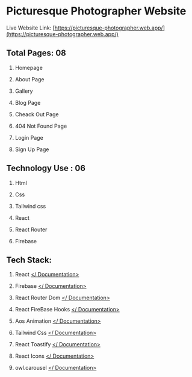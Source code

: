 # Picturesque Photographer Website


Live Website Link: [https://picturesque-photographer.web.app/](https://picturesque-photographer.web.app/)

## Total Pages: 08

1.  Homepage
    
2.  About Page
    
3.  Gallery
    
4.  Blog Page
    
5.  Cheack Out Page
    
6.  404 Not Found Page

7. Login Page

8. Sign Up Page

## Technology Use : 06

1. Html

2. Css

3. Tailwind css

4. React 

5. React Router

6. Firebase

## Tech Stack: 

1.  React [</ Documentation>](https://reactjs.org/docs/getting-started.html)

2. Firebase [</ Documentation>](https://firebase.google.com/)

3.  React Router Dom [</ Documentation>](https://reactrouter.com/docs/en/v6/getting-started/overview)

4. React FireBase Hooks [</ Documentation>](https://github.com/CSFrequency/react-firebase-hooks)

5. Aos Animation [</ Documentation>](https://michalsnik.github.io/aos/)

6. Tailwind Css [</ Documentation>](https://tailwindcss.com/docs/guides/create-react-app)

7. React Toastify [</ Documentation>](https://fkhadra.github.io/react-toastify/introduction)

8. React Icons [</ Documentation>](https://react-icons.github.io/react-icons/search)

9. owl.carousel [</ Documentation>](https://owlcarousel2.github.io/OwlCarousel2/)
